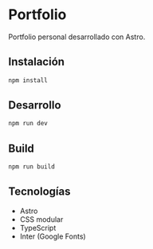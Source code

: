 # Portfolio

Portfolio personal desarrollado con Astro.

## Instalación

```bash
npm install
```

## Desarrollo

```bash
npm run dev
```

## Build

```bash
npm run build
```

## Tecnologías

-   Astro
-   CSS modular
-   TypeScript
-   Inter (Google Fonts)
